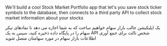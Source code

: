 We'll build a cool Stock Market Portfolio app that let's you save stock ticker symbols to the database, then connects to a third party API to collect stock market information about your stocks

یک اپلیکیشن جالب بازار سهام خواهیم ساخت که به شما اجازه می دهد تا نمادهای تیکر سهام را در پایگاه داده ذخیره کنید، سپس به یک API شخص ثالث برای جمع آوری اطلاعات بازار سهام در مورد سهامتان متصل شوید
